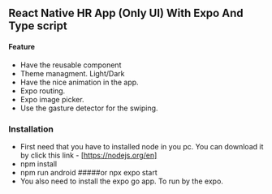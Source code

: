 ## React Native HR App (Only UI) With Expo And Type script

#### Feature
- Have the reusable component
- Theme managment. Light/Dark
- Have the nice animation in the app.
- Expo routing.
- Expo image picker.
- Use the gasture detector for the swiping.

### Installation
- First need that you have to installed node in you pc. You can download it by click this link - [https://nodejs.org/en]
- npm install
- npm run android  #####or npx expo start
- You also need to install the expo go app. To run by the expo.
